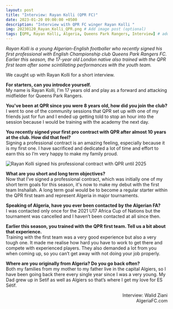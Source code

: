 ```yaml
---
layout: post
title: "Interview: Rayan Kolli (QPR FC)"
date: 2023-01-20 09:00:00 +0500
description: "Interview with QPR FC winger Rayan Kolli "
img: 20230120_Rayan_Kolli_QPR.png # Add image post (optional)
tags: [QPR, Rayan Kolli, Algeria, Queens Park Rangers, Interview] # add tag
---
```

*Rayan Kolli is a young Algerian-English footballer who recently signed his first professional with English Championship club Queens Park Rangers FC. Earlier this season, the 17-year old London native also trained with the QPR first team after some scintillating performances with the youth team.*

We caught up with Rayan Kolli for a short interview.

**For starters, can you introdce yourself.**<br>
My name is Rayan Kolli, I'm 17 years old and play as a forward and attacking midfielder for Queens Park Rangers.

**You've been at QPR since you were 8 years old, how did you join the club?**<br>
I went to one of the community sessions that QPR set up with one of my friends just for fun and I ended up getting told to stop an hour into the session because I would be training with the academy the next day.

**You recently signed your first pro contract with QPR after almost 10 years at the club. How did that feel?**<br>
Signing a professional contract is an amazing feeling, especially because it is my first one. I have sacrificed and dedicated a lot of time and effort to earn this so I’m very happy to make my family proud.

![Rayan Kolli signed his professional contract with QPR until 2025]({{site.baseurl}}/assets/img/20230120_Rayan_Kolli_QPR1.png)

**What are you short and long term objectives?**<br>
Now that I’ve signed a professional contract, which was initially one of my short term goals for this season, it's now to make my debut with the first team Inshallah. A long term goal would be to become a regular starter within the QPR first team and represent Algeria in major tournaments.

**Speaking of Algeria, have you ever been contacted by the Algerian FA?**<br>
I was contacted only once for the 2021 U17 Africa Cup of Nations but the tournament was cancelled and I haven’t been contacted at all since then.

**Earlier this season, you trained with the QPR first team. Tell us a bit about that experience.**<br>
Training with the first team was a very good experience but also a very tough one. It made me realise how hard you have to work to get there and compete with experienced players. They also demanded a lot from you when coming up, so you can’t get away with not doing your job properly.

**Where are you originally from Algeria? Do you go back often?**<br>
Both my families from my mother to my father live in the capital Algiers, so I have been going back there every single year since I was a very young. My Dad grew up in Setif as well as Algiers so that’s where I get my love for ES Sétif.

<p style="text-align:right">Interview: Walid Ziani<br>AlgeriaFC.com</p>
